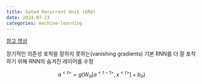 ```yaml
---
title: Gated Recurrent Unit (GRU)
date: 2024-07-23
categories: machine-learning
---
```


[참고 영상](https://www.coursera.org/learn/nlp-sequence-models/lecture/agZiL/gated-recurrent-unit-gru)

장기적인 의존성 포착을 잘하지 못하는(vanishing gradients) 기본 RNN를 더 잘 포착하기 위해 RNN의 숨겨진 레이어를 수정

$$
a^{<t>} = g(W_a[a^{<t-1>}, x^{<t>}] + b_a)
$$

